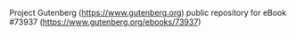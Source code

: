 Project Gutenberg (https://www.gutenberg.org) public repository for eBook #73937 (https://www.gutenberg.org/ebooks/73937)
